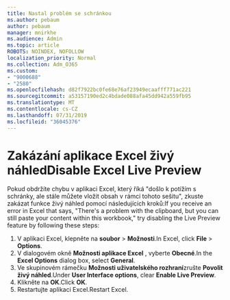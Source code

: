 ```yaml
---
title: Nastal problém se schránkou
ms.author: pebaum
author: pebaum
manager: mnirkhe
ms.audience: Admin
ms.topic: article
ROBOTS: NOINDEX, NOFOLLOW
localization_priority: Normal
ms.collection: Adm_O365
ms.custom:
- "9000688"
- "2580"
ms.openlocfilehash: d82f7922bc0fe68e76af23949ecaafff771ac221
ms.sourcegitcommit: a53157190ed2c4bdade088afa45dd942a559fb95
ms.translationtype: MT
ms.contentlocale: cs-CZ
ms.lasthandoff: 07/31/2019
ms.locfileid: "36045376"
---
```

# <a name="disable-excel-live-preview"></a><span data-ttu-id="09e42-102">Zakázání aplikace Excel živý náhled</span><span class="sxs-lookup"><span data-stu-id="09e42-102">Disable Excel Live Preview</span></span>

<span data-ttu-id="09e42-103">Pokud obdržíte chybu v aplikaci Excel, který říká "došlo k potížím s schránky, ale stále můžete vložit obsah v rámci tohoto sešitu", zkuste zakázat funkce živý náhled pomocí následujících kroků:</span><span class="sxs-lookup"><span data-stu-id="09e42-103">If you receive an error in Excel that says, "There's a problem with the clipboard, but you can still paste your content within this workbook," try disabling the Live Preview feature by following these steps:</span></span>

1. <span data-ttu-id="09e42-104">V aplikaci Excel, klepněte na **soubor** > **Možnosti**.</span><span class="sxs-lookup"><span data-stu-id="09e42-104">In Excel, click **File** > **Options**.</span></span>
3. <span data-ttu-id="09e42-105">V dialogovém okně **Možnosti aplikace Excel** , vyberte **Obecné**.</span><span class="sxs-lookup"><span data-stu-id="09e42-105">In the **Excel Options** dialog box, select **General**.</span></span>
4. <span data-ttu-id="09e42-106">Ve skupinovém rámečku **Možnosti uživatelského rozhraní**zrušte **Povolit živý náhled**.</span><span class="sxs-lookup"><span data-stu-id="09e42-106">Under **User Interface options**, clear **Enable Live Preview**.</span></span>
5. <span data-ttu-id="09e42-107">Klikněte na **OK**.</span><span class="sxs-lookup"><span data-stu-id="09e42-107">Click **OK**.</span></span>
6. <span data-ttu-id="09e42-108">Restartujte aplikaci Excel.</span><span class="sxs-lookup"><span data-stu-id="09e42-108">Restart Excel.</span></span>